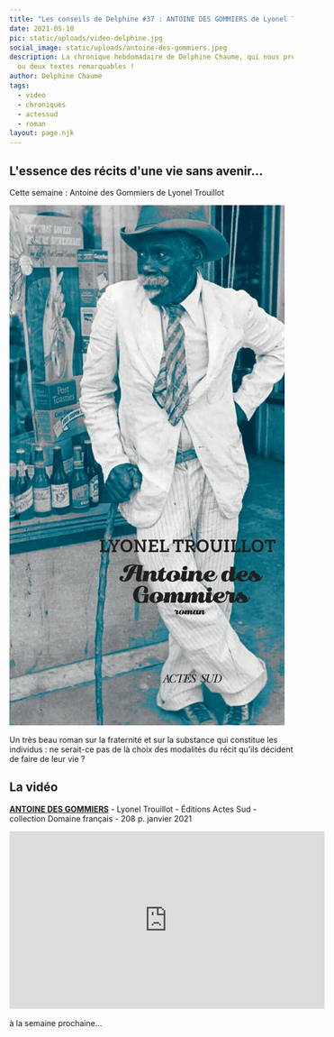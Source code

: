 ```yaml
---
title: "Les conseils de Delphine #37 : ANTOINE DES GOMMIERS de Lyonel Trouillot"
date: 2021-05-10
pic: static/uploads/video-delphine.jpg
social_image: static/uploads/antoine-des-gommiers.jpeg
description: La chronique hebdomadaire de Delphine Chaume, qui nous présente un
  ou deux textes remarquables !
author: Delphine Chaume
tags:
  - video
  - chroniques
  - actessud
  - roman
layout: page.njk
---
```

## L'essence des récits d'une vie sans avenir...

Cette semaine : Antoine des Gommiers de Lyonel Trouillot

![Un homme noir, agé, portant un chapeau melon, un costume blanc défraichi et s'appuyant sur une canne est debout devant une épicerie offrant des bouteilles de bière en devanture. L'image semble gagnée par une couleur verte étrange, venant du sol et gagnant peu à peu le personnage. Le titre et le nom de l'auteur sont imprimés en caractères noirs sur le derniers tiers de la couverture.](static/uploads/antoine-des-gommiers.jpeg "Antoine des Gommiers")

Un très beau roman sur la fraternité et sur la substance qui constitue les individus : ne serait-ce pas de là choix des modalités du récit qu’ils décident de faire de leur vie ?

## La vidéo

**[ANTOINE DES GOMMIERS](https://www.actes-sud.fr/catalogue/antoine-des-gommiers)** - Lyonel Trouillot - Éditions Actes Sud - collection Domaine français - 208 p. janvier 2021

<iframe width="560" height="315" src="https://www.youtube-nocookie.com/embed/qTJYiZ8DKo0" title="YouTube video player" frameborder="0" allow="accelerometer; autoplay; clipboard-write; encrypted-media; gyroscope; picture-in-picture" allowfullscreen></iframe>

à la semaine prochaine...